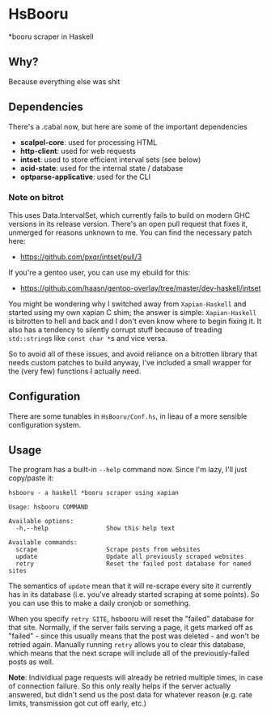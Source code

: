 # HsBooru
*booru scraper in Haskell

## Why?

Because everything else was shit

## Dependencies

There's a .cabal now, but here are some of the important dependencies

- **scalpel-core**: used for processing HTML
- **http-client**: used for web requests
- **intset**: used to store efficient interval sets (see below)
- **acid-state**: used for the internal state / database
- **optparse-applicative**: used for the CLI

### Note on bitrot

This uses Data.IntervalSet, which currently fails to build on modern GHC
versions in its release version. There's an open pull request that fixes it,
unmerged for reasons unknown to me. You can find the necessary patch here:

- https://github.com/pxqr/intset/pull/3

If you're a gentoo user, you can use my ebuild for this:

- https://github.com/haasn/gentoo-overlay/tree/master/dev-haskell/intset

You might be wondering why I switched away from `Xapian-Haskell` and started
using my own xapian C shim; the answer is simple: `Xapian-Haskell` is
bitrotten to hell and back and I don't even know where to begin fixing it. It
also has a tendency to silently corrupt stuff because of treading
`std::string`s like `const char *`s and vice versa.

So to avoid all of these issues, and avoid reliance on a bitrotten library
that needs custom patches to build anyway, I've included a small wrapper for
the (very few) functions I actually need.

## Configuration

There are some tunables in `HsBooru/Conf.hs`, in lieau of a more sensible
configuration system.

## Usage

The program has a built-in `--help` command now. Since I'm lazy, I'll just
copy/paste it:

```
hsbooru - a haskell *booru scraper using xapian

Usage: hsbooru COMMAND

Available options:
  -h,--help                Show this help text

Available commands:
  scrape                   Scrape posts from websites
  update                   Update all previously scraped websites
  retry                    Reset the failed post database for named sites
```

The semantics of `update` mean that it will re-scrape every site it currently
has in its database (i.e. you've already started scraping at some points). So
you can use this to make a daily cronjob or something.

When you specify `retry SITE`, hsbooru will reset the "failed" database for
that site. Normally, if the server fails serving a page, it gets marked off as
"failed" - since this usually means that the post was deleted - and won't be
retried again. Manually running `retry` allows you to clear this database,
which means that the next scrape will include all of the previously-failed
posts as well.

**Note**: Individiual page requests will already be retried multiple times, in
case of connection failure. So this only really helps if the server actually
answered, but didn't send us the post data for whatever reason (e.g. rate
limits, transmission got cut off early, etc.)
